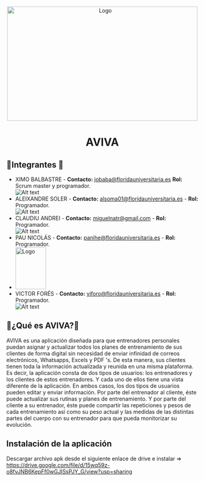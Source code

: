 <!-- PROJECT LOGO -->
<br />
<p align="center">
  <a href="https://github.com/balbastrex/ProyectoIntegradoDAM">
    <img src="https://github.com/balbastrex/ProyectoIntegradoDAM/blob/master/AVIVA.png" alt="Logo" width="500" height="300">
  </a>

  <h1 align="center">AVIVA</h1>

## 👥Integrantes 👥

  
  * XIMO BALBASTRE  -  **Contacto:** jobaba@floridauniversitaria.es
  **Rol:** Scrum master y programador.  
  ![Alt text](https://github.com/balbastrex/ProyectoIntegradoDAM/blob/master/Ximo.jpg)
* ALEIXANDRE SOLER - **Contacto:** alsoma01@floridauniversitaria.es - **Rol:** Programador.  
  ![Alt text](https://github.com/balbastrex/ProyectoIntegradoDAM/blob/master/Aleixandre.jpg)
* CLAUDIU ANDREI - **Contacto:** miguelnatr@gmail.com - **Rol:** Programador.    
  ![Alt text](https://github.com/balbastrex/ProyectoIntegradoDAM/blob/master/Claudiu.png)  
* PAU NICOLÁS - **Contacto:** panihe@floridauniversitaria.es - **Rol:** Programador.
*  <img src="https://github.com/balbastrex/ProyectoIntegradoDAM/blob/master/Pau.jpg" alt="Logo" width="80" height="110">    
* VICTOR FORÉS - **Contacto:** viforo@floridauniversitaria.es - **Rol:** Programador.    
  ![Alt text](https://github.com/balbastrex/ProyectoIntegradoDAM/blob/master/Victor.png)
  

## 🙇¿Qué es AVIVA?🙇
AVIVA es una aplicación diseñada para que entrenadores personales
puedan asignar y actualizar todos los planes de entrenamiento de sus
clientes de forma digital sin necesidad de enviar infinidad de correos
electrónicos, Whatsapps, Excels y PDF 's. De esta manera, sus clientes
tienen toda la información actualizada y reunida en una misma
plataforma.
Es decir, la aplicación consta de dos tipos de usuarios: los entrenadores y
los clientes de estos entrenadores. Y cada uno de ellos tiene una vista
diferente de la aplicación.
En ambos casos, los dos tipos de usuarios pueden editar y enviar
información. Por parte del entrenador al cliente, éste puede actualizar sus
rutinas y planes de entrenamiento. Y por parte del cliente a su entrenador,
éste puede compartir las repeticiones y pesos de cada entrenamiento así
como su peso actual y las medidas de las distintas partes del cuerpo con
su entrenador para que pueda monitorizar su evolución.

## Instalación de la aplicación
Descargar archivo apk desde el siguiente enlace de drive e instalar => https://drive.google.com/file/d/15wq59z-o8fvJNB6KepFf0wGJISsPJY_G/view?usp=sharing
